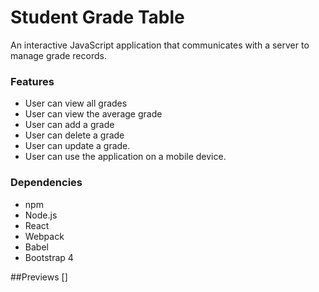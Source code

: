 Student Grade Table
=
An interactive JavaScript application that communicates with a server to manage grade records.

### Features
* User can view all grades
* User can view the average grade
* User can add a grade
* User can delete a grade
* User can update a grade.
* User can use the application on a mobile device.

### Dependencies
* npm
* Node.js
* React
* Webpack
* Babel
* Bootstrap 4

##Previews
[]
